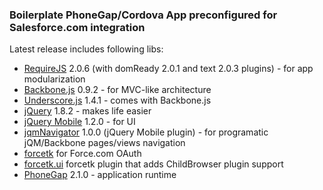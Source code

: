 ### Boilerplate PhoneGap/Cordova App preconfigured for Salesforce.com integration

Latest release includes following libs:
- [RequireJS](http://requirejs.org/) 2.0.6 (with domReady 2.0.1 and text 2.0.3 plugins) - for app modularization
- [Backbone.js](http://backbonejs.org/) 0.9.2 - for MVC-like architecture
- [Underscore.js](http://underscorejs.org/) 1.4.1 - comes with Backbone.js
- [jQuery](http://jquery.com/) 1.8.2 - makes life easier
- [jQuery Mobile](http://jquerymobile.com/) 1.2.0 - for UI
- [jqmNavigator](https://github.com/pwalczyszyn/jqmNavigator) 1.0.0 (jQuery Mobile plugin) - for programatic jQM/Backbone pages/views navigation
- [forcetk](https://github.com/developerforce/Force.com-JavaScript-REST-Toolkit) for Force.com OAuth 
- [forcetk.ui](https://github.com/pwalczyszyn/forcetk.ui) forcetk plugin that adds ChildBrowser plugin support
- [PhoneGap](http://phonegap.com/) 2.1.0 - application runtime
